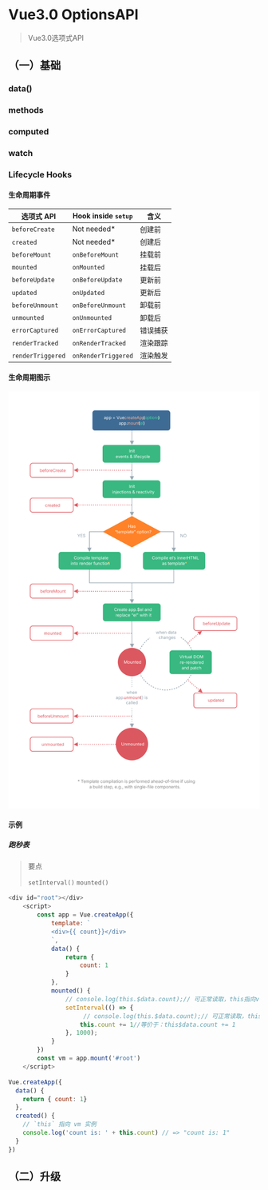 # Vue3.0 OptionsAPI

> Vue3.0选项式API

## （一）基础

### data()

### methods

### computed

### watch

### Lifecycle Hooks

#### 生命周期事件

| 选项式 API        | Hook inside `setup` | 含义     |
| ----------------- | ------------------- | -------- |
| `beforeCreate`    | Not needed*         | 创建前   |
| `created`         | Not needed*         | 创建后   |
| `beforeMount`     | `onBeforeMount`     | 挂载前   |
| `mounted`         | `onMounted`         | 挂载后   |
| `beforeUpdate`    | `onBeforeUpdate`    | 更新前   |
| `updated`         | `onUpdated`         | 更新后   |
| `beforeUnmount`   | `onBeforeUnmount`   | 卸载前   |
| `unmounted`       | `onUnmounted`       | 卸载后   |
| `errorCaptured`   | `onErrorCaptured`   | 错误捕获 |
| `renderTracked`   | `onRenderTracked`   | 渲染跟踪 |
| `renderTriggered` | `onRenderTriggered` | 渲染触发 |

#### 生命周期图示

![实例的生命周期](01-optionsAPI.assets/lifecycle.svg)

#### 示例

##### 跑秒表

> 要点
>
> `setInterval()` `mounted() `

```js
<div id="root"></div>
    <script>
        const app = Vue.createApp({
            template: `
            <div>{{ count}}</div>
            `,
            data() {
                return {
                    count: 1
                }
            },
            mounted() {
                // console.log(this.$data.count);// 可正常读取，this指向vue实例 vm
                setInterval(() => {
                     // console.log(this.$data.count);// 可正常读取，this指向vue实例 vm
                    this.count += 1//等价于：this$data.count += 1
                }, 1000);
            }
        })
        const vm = app.mount('#root')
    </script>
```



```js
Vue.createApp({
  data() {
    return { count: 1}
  },
  created() {
    // `this` 指向 vm 实例
    console.log('count is: ' + this.count) // => "count is: 1"
  }
})
```



## （二）升级
